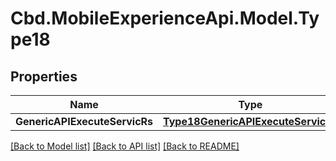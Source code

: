 # Cbd.MobileExperienceApi.Model.Type18

## Properties

Name | Type | Description | Notes
------------ | ------------- | ------------- | -------------
**GenericAPIExecuteServicRs** | [**Type18GenericAPIExecuteServicRs**](Type18GenericAPIExecuteServicRs.md) |  | 

[[Back to Model list]](../README.md#documentation-for-models) [[Back to API list]](../README.md#documentation-for-api-endpoints) [[Back to README]](../README.md)

